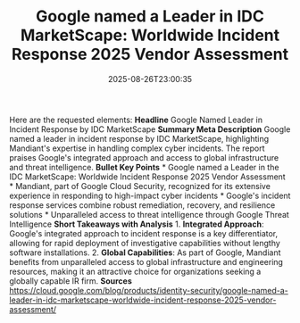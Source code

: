 ﻿---
title: "Google named a Leader in IDC MarketScape: Worldwide Incident Response 2025 Vendor Assessment"
date: "2025-08-26T23:00:35"
category: "Markets"
summary: ""
slug: "google named a leader in idc marketscape worldwide incident "
source_urls:
  - "https://cloud.google.com/blog/products/identity-security/google-named-a-leader-in-idc-marketscape-worldwide-incident-response-2025-vendor-assessment/"
seo:
  title: "Google named a Leader in IDC MarketScape: Worldwide Incident Response 2025 Vendor Assessment | Hash n Hedge"
  description: ""
  keywords: ["news", "markets", "brief"]
---
Here are the requested elements:  **Headline** Google Named Leader in Incident Response by IDC MarketScape  **Summary Meta Description** Google named a leader in incident response by IDC MarketScape, highlighting Mandiant's expertise in handling complex cyber incidents. The report praises Google's integrated approach and access to global infrastructure and threat intelligence.  **Bullet Key Points**  * Google named a Leader in the IDC MarketScape: Worldwide Incident Response 2025 Vendor Assessment * Mandiant, part of Google Cloud Security, recognized for its extensive experience in responding to high-impact cyber incidents * Google's incident response services combine robust remediation, recovery, and resilience solutions * Unparalleled access to threat intelligence through Google Threat Intelligence  **Short Takeaways with Analysis**  1. **Integrated Approach**: Google's integrated approach to incident response is a key differentiator, allowing for rapid deployment of investigative capabilities without lengthy software installations. 2. **Global Capabilities**: As part of Google, Mandiant benefits from unparalleled access to global infrastructure and engineering resources, making it an attractive choice for organizations seeking a globally capable IR firm.  **Sources** https://cloud.google.com/blog/products/identity-security/google-named-a-leader-in-idc-marketscape-worldwide-incident-response-2025-vendor-assessment/ 
